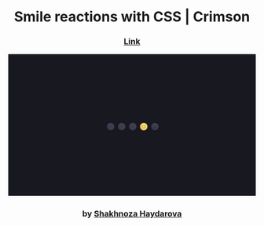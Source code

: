 <div align="center">

# Smile reactions with CSS | Crimson

### <a href="https://https://shreactions.netlify.app/">Link</a>

<img src="admin/base.png">

### by <a href="https://github.com/shahnozahaydarova">Shakhnoza Haydarova</a>

</div>
